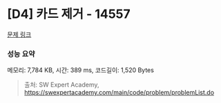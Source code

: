 # [D4] 카드 제거 - 14557 

[문제 링크](https://swexpertacademy.com/main/code/problem/problemDetail.do?contestProbId=AYGt7M5qAbkDFARC) 

### 성능 요약

메모리: 7,784 KB, 시간: 389 ms, 코드길이: 1,520 Bytes



> 출처: SW Expert Academy, https://swexpertacademy.com/main/code/problem/problemList.do